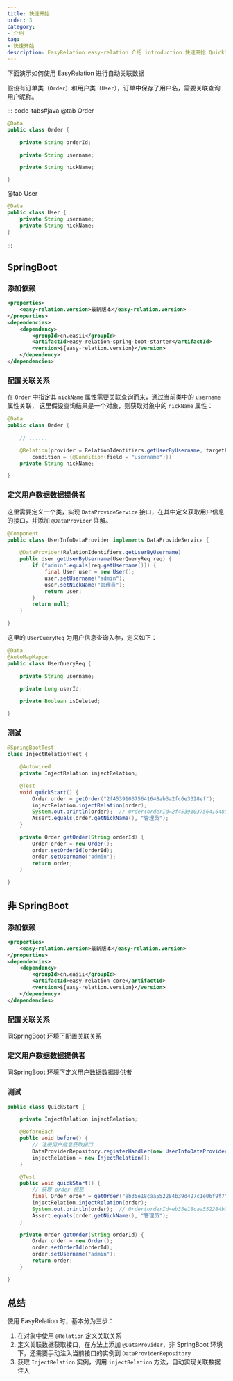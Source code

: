 ```yaml
---
title: 快速开始
order: 3
category:
- 介绍
tag:
- 快速开始
description: EasyRelation easy-relation 介绍 introduction 快速开始 QuickStart
---
```


下面演示如何使用 EasyRelation 进行自动关联数据

假设有订单类（`Order`）和用户类（`User`），订单中保存了用户名，需要关联查询用户昵称。

::: code-tabs#java
@tab Order
```java
@Data
public class Order {

    private String orderId;

    private String username;

    private String nickName;

}
```

@tab User
```java
@Data
public class User {
    private String username;
    private String nickName;
}
```
:::

## SpringBoot

### 添加依赖

```xml
<properties>
    <easy-relation.version>最新版本</easy-relation.version>
</properties>
<dependencies>
    <dependency>
        <groupId>cn.easii</groupId>
        <artifactId>easy-relation-spring-boot-starter</artifactId>
        <version>${easy-relation.version}</version>
    </dependency>
</dependencies>
```

### 配置关联关系

在 `Order` 中指定其 `nickName` 属性需要关联查询而来，通过当前类中的 `username` 属性关联，
这里假设查询结果是一个对象，则获取对象中的 `nickName` 属性：

```java
@Data
public class Order {

    // ......

    @Relation(provider = RelationIdentifiers.getUserByUsername, targetField = "nickName",
        condition = {@Condition(field = "username")})
    private String nickName;

}
```

### 定义用户数据数据提供者

这里需要定义一个类，实现 `DataProvideService` 接口，在其中定义获取用户信息的接口，并添加 `@DataProvider` 注解。

```java
@Component
public class UserInfoDataProvider implements DataProvideService {

    @DataProvider(RelationIdentifiers.getUserByUsername)
    public User getUserByUsername(UserQueryReq req) {
        if ("admin".equals(req.getUsername())) {
            final User user = new User();
            user.setUsername("admin");
            user.setNickName("管理员");
            return user;
        }
        return null;
    }

}
```

这里的 `UserQueryReq` 为用户信息查询入参，定义如下：

```java
@Data
@AutoMapMapper
public class UserQueryReq {

    private String username;

    private Long userId;

    private Boolean isDeleted;

}
```

### 测试

```java
@SpringBootTest
class InjectRelationTest {

    @Autowired
    private InjectRelation injectRelation;

    @Test
    void quickStart() {
        Order order = getOrder("2f453910375641648ab3a2fc6e3328ef");
        injectRelation.injectRelation(order);
        System.out.println(order);  // Order(orderId=2f453910375641648ab3a2fc6e3328ef, username=admin, nickName=管理员)
        Assert.equals(order.getNickName(), "管理员");
    }

    private Order getOrder(String orderId) {
        Order order = new Order();
        order.setOrderId(orderId);
        order.setUsername("admin");
        return order;
    }

}
```

## 非 SpringBoot

### 添加依赖

```xml
<properties>
    <easy-relation.version>最新版本</easy-relation.version>
</properties>
<dependencies>
    <dependency>
        <groupId>cn.easii</groupId>
        <artifactId>easy-relation-core</artifactId>
        <version>${easy-relation.version}</version>
    </dependency>
</dependencies>
```

### 配置关联关系

同[SpringBoot 环境下配置关联关系](#配置关联关系)

### 定义用户数据数据提供者

同[SpringBoot 环境下定义用户数据数据提供者](#定义用户数据数据提供者)

### 测试

```java
public class QuickStart {

    private InjectRelation injectRelation;

    @BeforeEach
    public void before() {
        // 注册用户信息获取接口
        DataProviderRepository.registerHandler(new UserInfoDataProvider());
        injectRelation = new InjectRelation();
    }

    @Test
    public void quickStart() {
        // 获取 order 信息
        final Order order = getOrder("eb35e18caa552284b39d427c1e06f9f7");
        injectRelation.injectRelation(order);
        System.out.println(order);  // Order(orderId=eb35e18caa552284b39d427c1e06f9f7, username=admin, nickName=管理员)
        Assert.equals(order.getNickName(), "管理员");
    }

    private Order getOrder(String orderId) {
        Order order = new Order();
        order.setOrderId(orderId);
        order.setUsername("admin");
        return order;
    }

}
```

## 总结

使用 EasyRelation 时，基本分为三步：

1. 在对象中使用 `@Relation` 定义关联关系
2. 定义关联数据获取接口，在方法上添加 `@DataProvider`，非 SpringBoot 环境下，还需要手动注入当前接口的实例到 `DataProviderRepository`
3. 获取 `InjectRelation` 实例，调用 `injectRelation` 方法，自动实现关联数据注入


